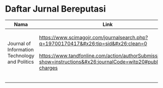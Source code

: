 # Daftar Jurnal Bereputasi

| Nama                                           | Link                                                                                                                                                                                                                                                                                                                                                                                                                                                  | Negara | Kualitas |
| ---------------------------------------------- | ----------------------------------------------------------------------------------------------------------------------------------------------------------------------------------------------------------------------------------------------------------------------------------------------------------------------------------------------------------------------------------------------------------------------------------------------------- | ------ | -------- |
| Journal of Information Technology and Politics | <p><a href="https://www.scimagojr.com/journalsearch.php?q=19700170417&#x26;tip=sid&#x26;clean=0">https://www.scimagojr.com/journalsearch.php?q=19700170417&#x26;tip=sid&#x26;clean=0</a><br><br><a href="https://www.tandfonline.com/action/authorSubmission?show=instructions&#x26;journalCode=witp20#publication-charges">https://www.tandfonline.com/action/authorSubmission?show=instructions&#x26;journalCode=witp20#publication-charges</a></p> | USA    | Q1       |
|                                                |                                                                                                                                                                                                                                                                                                                                                                                                                                                       |        |          |
|                                                |                                                                                                                                                                                                                                                                                                                                                                                                                                                       |        |          |
|                                                |                                                                                                                                                                                                                                                                                                                                                                                                                                                       |        |          |

